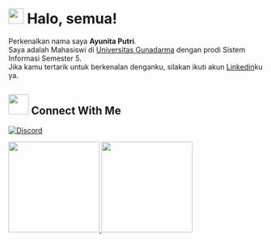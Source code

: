 <h1>
  <img src="https://emojis.slackmojis.com/emojis/images/1531849430/4246/blob-sunglasses.gif?1531849430" width="30"/>
  Halo, semua! 
</h1>

Perkenalkan nama saya **Ayunita Putri**.\
Saya adalah Mahasiswi di [Universitas Gunadarma](https://www.gunadarma.ac.id/) dengan prodi Sistem Informasi Semester 5.\
Jika kamu tertarik untuk berkenalan denganku, silakan ikuti akun [Linkedin](https://www.linkedin.com/in/ayunita-putri-25322a255/)ku ya.

## <img height="40" src="https://raw.githubusercontent.com/innng/innng/master/assets/kyubey.gif"/> Connect With Me
<!-- Contacts -->
[![Discord](https://img.shields.io/badge/Discord-%235865F2.svg?style=flat&logo=discord&logoColor=white&color=7289DA)](https://discordapp.com/users/Ayums#0479)

<p align="left">
<a href="https://github.com/Ayunitaputri">
  <img height="180em" src="https://github-readme-stats-eight-theta.vercel.app/api?username=Ayunitaputri&show_icons=true&theme=algolia&include_all_commits=true&count_private=true"/>
  <img height="180em" src="https://github-readme-stats-eight-theta.vercel.app/api/top-langs/?username=Ayunitaputri&layout=compact&langs_count=8&theme=algolia"/>
</a>
</p>
